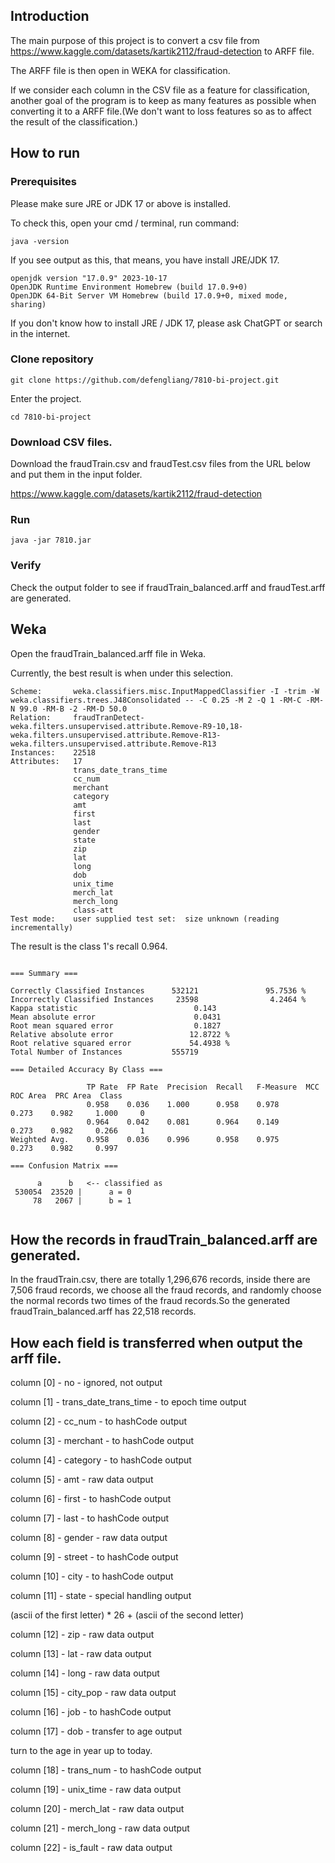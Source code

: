 ## Introduction

The main purpose of this project is to convert a csv file from https://www.kaggle.com/datasets/kartik2112/fraud-detection to ARFF file.

The ARFF file is then open in WEKA for classification.

If we consider each column in the CSV file as a feature for classification, another goal of the program is to keep as many features as possible when converting it to a ARFF file.(We don't want to loss features so as to affect the result of the classification.)

## How to run

### Prerequisites 

Please make sure JRE or JDK 17 or above is installed.

To check this, open your cmd / terminal, run command:

```
java -version
```
If you see output as this, that means, you have install JRE/JDK 17.

```
openjdk version "17.0.9" 2023-10-17
OpenJDK Runtime Environment Homebrew (build 17.0.9+0)
OpenJDK 64-Bit Server VM Homebrew (build 17.0.9+0, mixed mode, sharing)
```

If you don't know how to install JRE / JDK 17, please ask ChatGPT or search in the internet.

### Clone repository

```
git clone https://github.com/defengliang/7810-bi-project.git
```

Enter the project.
```
cd 7810-bi-project
```

### Download CSV files.

Download the fraudTrain.csv and fraudTest.csv files from the URL below and put them in the input folder.

https://www.kaggle.com/datasets/kartik2112/fraud-detection

### Run 

```
java -jar 7810.jar
```

### Verify

Check the output folder to see if fraudTrain_balanced.arff and fraudTest.arff are generated.

## Weka

Open the fraudTrain_balanced.arff file in Weka.

Currently, the best result is when under this selection.

```
Scheme:       weka.classifiers.misc.InputMappedClassifier -I -trim -W weka.classifiers.trees.J48Consolidated -- -C 0.25 -M 2 -Q 1 -RM-C -RM-N 99.0 -RM-B -2 -RM-D 50.0
Relation:     fraudTranDetect-weka.filters.unsupervised.attribute.Remove-R9-10,18-weka.filters.unsupervised.attribute.Remove-R13-weka.filters.unsupervised.attribute.Remove-R13
Instances:    22518
Attributes:   17
              trans_date_trans_time
              cc_num
              merchant
              category
              amt
              first
              last
              gender
              state
              zip
              lat
              long
              dob
              unix_time
              merch_lat
              merch_long
              class-att
Test mode:    user supplied test set:  size unknown (reading incrementally)

```

The result is the class 1's recall 0.964.

```

=== Summary ===

Correctly Classified Instances      532121               95.7536 %
Incorrectly Classified Instances     23598                4.2464 %
Kappa statistic                          0.143
Mean absolute error                      0.0431
Root mean squared error                  0.1827
Relative absolute error                 12.8722 %
Root relative squared error             54.4938 %
Total Number of Instances           555719

=== Detailed Accuracy By Class ===

                 TP Rate  FP Rate  Precision  Recall   F-Measure  MCC      ROC Area  PRC Area  Class
                 0.958    0.036    1.000      0.958    0.978      0.273    0.982     1.000     0
                 0.964    0.042    0.081      0.964    0.149      0.273    0.982     0.266     1
Weighted Avg.    0.958    0.036    0.996      0.958    0.975      0.273    0.982     0.997

=== Confusion Matrix ===

      a      b   <-- classified as
 530054  23520 |      a = 0
     78   2067 |      b = 1
    
```


## How the records in fraudTrain_balanced.arff are generated.


In the fraudTrain.csv, there are totally 1,296,676 records, inside there are 7,506 fraud records, we choose all the fraud records, and randomly choose the normal records two times of the fraud records.So the generated fraudTrain_balanced.arff has 22,518 records.

## How each field is transferred when output the arff file.

column [0] - no - ignored, not output

column [1] - trans_date_trans_time - to epoch time output

column [2] - cc_num - to hashCode output

column [3] - merchant - to hashCode output

column [4] - category - to hashCode output

column [5] - amt - raw data output

column [6] - first - to hashCode output

column [7] - last - to hashCode output

column [8] - gender - raw data output

column [9] - street - to hashCode output

column [10] - city - to hashCode output

column [11] - state - special handling output

(ascii of the first letter) * 26  + (ascii of the second letter)

column [12] - zip - raw data output

column [13] - lat - raw data output

column [14] - long - raw data output

column [15] - city_pop - raw data output

column [16] - job - to hashCode output

column [17] - dob - transfer to age output

turn to the age in year up to today.

column [18] - trans_num - to hashCode output

column [19] - unix_time - raw data output

column [20] - merch_lat - raw data output

column [21] - merch_long - raw data output

column [22] - is_fault - raw data output
